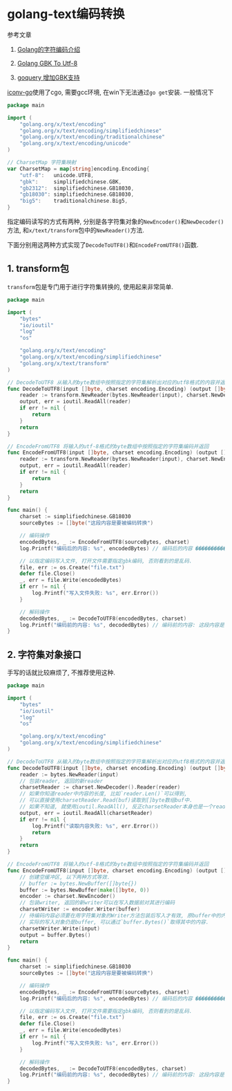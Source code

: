 # golang-text编码转换

参考文章

1. [Golang的字符编码介绍](https://www.cnblogs.com/yinzhengjie/p/7956689.html)

2. [Golang GBK To Utf-8](https://blog.csdn.net/a99361481/article/details/83273053)

3. [goquery 增加GBK支持](https://blog.csdn.net/jrainbow/article/details/52712685)

[iconv-go](github.com/djimenez/iconv-go)使用了cgo, 需要gcc环境, 在win下无法通过`go get`安装. 一般情况下

```go
package main

import (
	"golang.org/x/text/encoding"
	"golang.org/x/text/encoding/simplifiedchinese"
	"golang.org/x/text/encoding/traditionalchinese"
	"golang.org/x/text/encoding/unicode"
)

// CharsetMap 字符集映射
var CharsetMap = map[string]encoding.Encoding{
	"utf-8":   unicode.UTF8,
	"gbk":     simplifiedchinese.GBK,
	"gb2312":  simplifiedchinese.GB18030,
	"gb18030": simplifiedchinese.GB18030,
	"big5":    traditionalchinese.Big5,
}
```

指定编码读写的方式有两种, 分别是各字符集对象的`NewEncoder()`和`NewDecoder()`方法, 和`x/text/transform`包中的`NewReader()`方法.

下面分别用这两种方式实现了`DecodeToUTF8()`和`EncodeFromUTF8()`函数. 

## 1. transform包

`transform`包是专门用于进行字符集转换的, 使用起来非常简单.

```go
package main

import (
	"bytes"
	"io/ioutil"
	"log"
	"os"

	"golang.org/x/text/encoding"
	"golang.org/x/text/encoding/simplifiedchinese"
	"golang.org/x/text/transform"
)

// DecodeToUTF8 从输入的byte数组中按照指定的字符集解析出对应的utf8格式的内容并返回.
func DecodeToUTF8(input []byte, charset encoding.Encoding) (output []byte, err error) {
	reader := transform.NewReader(bytes.NewReader(input), charset.NewDecoder())
	output, err = ioutil.ReadAll(reader)
	if err != nil {
		return
	}
	return
}

// EncodeFromUTF8 将输入的utf-8格式的byte数组中按照指定的字符集编码并返回
func EncodeFromUTF8(input []byte, charset encoding.Encoding) (output []byte, err error) {
	reader := transform.NewReader(bytes.NewReader(input), charset.NewEncoder())
	output, err = ioutil.ReadAll(reader)
	if err != nil {
		return
	}
	return
}

func main() {
	charset := simplifiedchinese.GB18030
	sourceBytes := []byte("这段内容是要被编码转换")

	// 编码操作
	encodedBytes, _ := EncodeFromUTF8(sourceBytes, charset)
	log.Printf("编码后的内容: %s", encodedBytes) // 编码后的内容 ����������Ҫ������ת��

	// 以指定编码写入文件, 打开文件需要指定gbk编码, 否则看到的是乱码.
	file, err := os.Create("file.txt")
	defer file.Close()
	_, err = file.Write(encodedBytes)
	if err != nil {
		log.Printf("写入文件失败: %s", err.Error())
	}

	// 解码操作
	decodedBytes, _ := DecodeToUTF8(encodedBytes, charset)
	log.Printf("编码前的内容: %s", decodedBytes) // 编码前的内容: 这段内容是要被编码转换
}

```

## 2. 字符集对象接口

手写的话就比较麻烦了, 不推荐使用这种.

```go
package main

import (
	"bytes"
	"io/ioutil"
	"log"
	"os"

	"golang.org/x/text/encoding"
	"golang.org/x/text/encoding/simplifiedchinese"
)

// DecodeToUTF8 从输入的byte数组中按照指定的字符集解析出对应的utf8格式的内容并返回.
func DecodeToUTF8(input []byte, charset encoding.Encoding) (output []byte, err error) {
	reader := bytes.NewReader(input)
	// 包装reader, 返回的新reader
	charsetReader := charset.NewDecoder().Reader(reader)
	// 如果你知道reader中内容的长度, 比如`reader.Len()`可以得到,
	// 可以直接使用charsetReader.Read(buf)读取到[]byte数组buf中.
	// 如果不知道, 就使用ioutil.ReadAll(), 反正charsetReader本身也是一个reader可读对象.
	output, err = ioutil.ReadAll(charsetReader)
	if err != nil {
		log.Printf("读取内容失败: %s", err.Error())
		return
	}
	return
}

// EncodeFromUTF8 将输入的utf-8格式的byte数组中按照指定的字符集编码并返回
func EncodeFromUTF8(input []byte, charset encoding.Encoding) (output []byte, err error) {
	// 创建空缓冲区, 以下两种方式等效.
	// buffer := bytes.NewBuffer([]byte{})
	buffer := bytes.NewBuffer(make([]byte, 0))
	encoder := charset.NewEncoder()
	// 包装writer, 返回的新writer可以在写入数据前对其进行编码
	charsetWriter := encoder.Writer(buffer)
	// 待编码内容必须要在用字符集对象的Writer方法包装后写入才有效, 原buffer中的内容将不会被编码.
	// 实际的写入对象仍是buffer, 可以通过`buffer.Bytes()`取得其中的内容.
	charsetWriter.Write(input)
	output = buffer.Bytes()
	return
}

func main() {
	charset := simplifiedchinese.GB18030
	sourceBytes := []byte("这段内容是要被编码转换")

	// 编码操作
	encodedBytes, _ := EncodeFromUTF8(sourceBytes, charset)
	log.Printf("编码后的内容: %s", encodedBytes) // 编码后的内容 ����������Ҫ������ת��

	// 以指定编码写入文件, 打开文件需要指定gbk编码, 否则看到的是乱码.
	file, err := os.Create("file.txt")
	defer file.Close()
	_, err = file.Write(encodedBytes)
	if err != nil {
		log.Printf("写入文件失败: %s", err.Error())
	}

	// 解码操作
	decodedBytes, _ := DecodeToUTF8(encodedBytes, charset)
	log.Printf("编码前的内容: %s", decodedBytes) // 编码前的内容: 这段内容是要被编码转换
}

```
